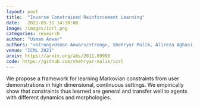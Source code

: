 ```yaml
---
layout: post
title:  "Inverse Constrained Reinforcement Learning"
date:   2021-05-31 14:30:00
image: /images/icrl.png
categories: research
author: "Usman Anwar"
authors: "<strong>Usman Anwar</strong>, Shehryar Malik, Alireza Aghasi, Ali Ahmed"
venue: "ICML 2021"
arxiv: https://arxiv.org/abs/2011.09999
code: https://github.com/shehryar-malik/icrl
---
```


We propose a framework for learning Markovian constraints from user demonstrations in high dimensional, continuous settings. We empirically show that constraints thus learned are general and transfer well to agents with different dynamics and morphologies. 
